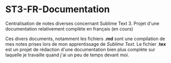 # ST3-FR-Documentation

Centralisation de notes diverses concernant Sublime Text 3.
Projet d'une documentation relativement complète en français (en cours)

Ces divers documents, notamment les fichiers **.md** sont une compilation de mes notes prises lors de mon apprentissage de _Sublime Text_. Le fichier **.tex** est un projet de rédaction d'une documentation bien plus complète sur laquelle je travaille quand j'ai un peu de temps devant moi.
